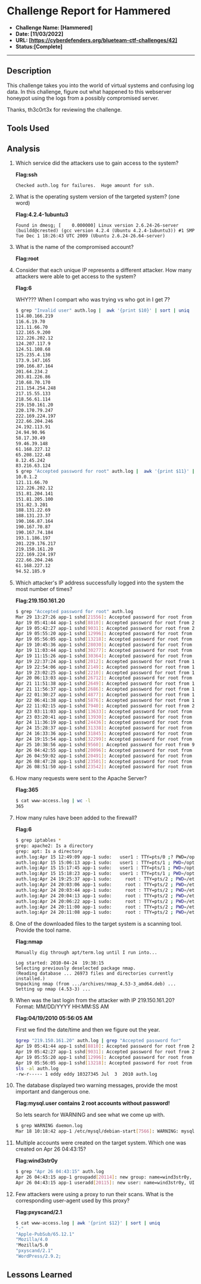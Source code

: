 # Challenge Report for Hammered

- **Challenge Name: [Hammered]**
- **Date: [11/03/2022]**
- **URL: [https://cyberdefenders.org/blueteam-ctf-challenges/42]**
- **Status:[Complete]**

***

## Description

This challenge takes you into the world of virtual systems and confusing log data. In this challenge, figure out what happened to this webserver honeypot using the logs from a possibly compromised server.

Thanks, th3c0rt3x for reviewing the challenge.

## Tools Used

## Analysis

1. Which service did the attackers use to gain access to the system?

    **Flag:ssh**

    ```text
    Checked auth.log for failures.  Huge amount for ssh.
    ```

2. What is the operating system version of the targeted system? (one word)

    **Flag:4.2.4-1ubuntu3**

    ```text
    Found in dmesg; [    0.000000] Linux version 2.6.24-26-server (buildd@crested) (gcc version 4.2.4 (Ubuntu 4.2.4-1ubuntu3)) #1 SMP Tue Dec 1 18:26:43 UTC 2009 (Ubuntu 2.6.24-26.64-server)
    ```

3. What is the name of the compromised account?

    **Flag:root**

4. Consider that each unique IP represents a different attacker. How many attackers were able to get access to the system?

    **Flag:6**

    WHY???  When I compart who was trying vs who got in I get 7?

    ```bash
    $ grep "Invalid user" auth.log |  awk '{print $10}' | sort | uniq
    114.80.166.219
    116.6.19.70
    121.11.66.70
    122.165.9.200
    122.226.202.12
    124.207.117.9
    124.51.108.68
    125.235.4.130
    173.9.147.165
    190.166.87.164
    201.64.234.2
    203.81.226.86
    210.68.70.170
    211.154.254.248
    217.15.55.133
    218.56.61.114
    219.150.161.20
    220.170.79.247
    222.169.224.197
    222.66.204.246
    24.192.113.91
    24.94.90.96
    58.17.30.49
    59.46.39.148
    61.168.227.12
    65.208.122.48
    8.12.45.242
    83.216.63.124
    $ grep "Accepted password for root" auth.log |  awk '{print $11}' | sort | uniq
    10.0.1.2
    121.11.66.70
    122.226.202.12
    151.81.204.141
    151.81.205.100
    151.82.3.201
    188.131.22.69
    188.131.23.37
    190.166.87.164
    190.167.70.87
    190.167.74.184
    193.1.186.197
    201.229.176.217
    219.150.161.20
    222.169.224.197
    222.66.204.246
    61.168.227.12
    94.52.185.9
    ```

5. Which attacker's IP address successfully logged into the system the most number of times?

    **Flag:219.150.161.20**

    ```bash
    $ grep "Accepted password for root" auth.log 
    Mar 29 13:27:26 app-1 sshd[21556]: Accepted password for root from 10.0.1.2 port 51784 ssh2
    Apr 19 05:41:44 app-1 sshd[8810]: Accepted password for root from 219.150.161.20 port 51249 ssh2
    Apr 19 05:42:27 app-1 sshd[9031]: Accepted password for root from 219.150.161.20 port 40877 ssh2
    Apr 19 05:55:20 app-1 sshd[12996]: Accepted password for root from 219.150.161.20 port 55545 ssh2
    Apr 19 05:56:05 app-1 sshd[13218]: Accepted password for root from 219.150.161.20 port 36585 ssh2
    Apr 19 10:45:36 app-1 sshd[28030]: Accepted password for root from 222.66.204.246 port 48208 ssh2
    Apr 19 11:03:44 app-1 sshd[30277]: Accepted password for root from 201.229.176.217 port 54465 ssh2
    Apr 19 11:15:26 app-1 sshd[30364]: Accepted password for root from 190.167.70.87 port 49497 ssh2
    Apr 19 22:37:24 app-1 sshd[2012]: Accepted password for root from 190.166.87.164 port 50753 ssh2
    Apr 19 22:54:06 app-1 sshd[2149]: Accepted password for root from 190.166.87.164 port 51101 ssh2
    Apr 19 23:02:25 app-1 sshd[2210]: Accepted password for root from 190.166.87.164 port 51303 ssh2
    Apr 20 06:13:03 app-1 sshd[26712]: Accepted password for root from 121.11.66.70 port 33828 ssh2
    Apr 21 11:51:38 app-1 sshd[2649]: Accepted password for root from 193.1.186.197 port 38318 ssh2
    Apr 21 11:56:37 app-1 sshd[2686]: Accepted password for root from 151.81.205.100 port 54272 ssh2
    Apr 22 01:30:27 app-1 sshd[4877]: Accepted password for root from 151.82.3.201 port 49249 ssh2
    Apr 22 06:41:38 app-1 sshd[5876]: Accepted password for root from 151.81.204.141 port 59064 ssh2
    Apr 22 11:02:15 app-1 sshd[7940]: Accepted password for root from 222.169.224.197 port 45356 ssh2
    Apr 23 03:11:03 app-1 sshd[13633]: Accepted password for root from 122.226.202.12 port 40892 ssh2
    Apr 23 03:20:41 app-1 sshd[13930]: Accepted password for root from 122.226.202.12 port 40209 ssh2
    Apr 24 11:36:19 app-1 sshd[24436]: Accepted password for root from 121.11.66.70 port 58832 ssh2
    Apr 24 15:28:37 app-1 sshd[31338]: Accepted password for root from 61.168.227.12 port 43770 ssh2
    Apr 24 16:33:36 app-1 sshd[31845]: Accepted password for root from 188.131.22.69 port 1844 ssh2
    Apr 24 19:15:54 app-1 sshd[32299]: Accepted password for root from 190.167.74.184 port 60992 ssh2
    Apr 25 10:38:56 app-1 sshd[9560]: Accepted password for root from 94.52.185.9 port 59821 ssh2
    Apr 26 04:42:55 app-1 sshd[20096]: Accepted password for root from 188.131.23.37 port 3527 ssh2
    Apr 26 04:59:02 app-1 sshd[20491]: Accepted password for root from 188.131.23.37 port 3561 ssh2
    Apr 26 08:47:28 app-1 sshd[23501]: Accepted password for root from 188.131.23.37 port 4271 ssh2
    Apr 26 08:51:50 app-1 sshd[23542]: Accepted password for root from 188.131.23.37 port 4280 ssh2
    ```

6. How many requests were sent to the Apache Server?

    **Flag:365**

    ```bash
    $ cat www-access.log | wc -l
    365
    ```

7. How many rules have been added to the firewall?

    **Flag:6**

    ```bash
    $ grep iptables *
    grep: apache2: Is a directory
    grep: apt: Is a directory
    auth.log:Apr 15 12:49:09 app-1 sudo:   user1 : TTY=pts/0 ;? PWD=/opt/software/web/app ; USER=root ; COMMAND=/usr/bin/tee ../templates/proxy/iptables.conf
    auth.log:Apr 15 15:06:13 app-1 sudo:   user1 : TTY=pts/1 ; PWD=/opt/software/web/app ; USER=root ; COMMAND=/usr/bin/tee ../templates/proxy/iptables.conf
    auth.log:Apr 15 15:17:45 app-1 sudo:   user1 : TTY=pts/1 ; PWD=/opt/software/web/app ; USER=root ; COMMAND=/usr/bin/tee ../templates/proxy/iptables.conf
    auth.log:Apr 15 15:18:23 app-1 sudo:   user1 : TTY=pts/1 ; PWD=/opt/software/web/app ; USER=root ; COMMAND=/usr/bin/tee ../templates/proxy/iptables.conf
    auth.log:Apr 24 19:25:37 app-1 sudo:     root : TTY=pts/2 ; PWD=/etc ; USER=root ; COMMAND=/sbin/iptables -L
    auth.log:Apr 24 20:03:06 app-1 sudo:     root : TTY=pts/2 ; PWD=/etc ; USER=root ; COMMAND=/sbin/iptables -A INPUT -p ssh -dport 2424 -j ACCEPT
    auth.log:Apr 24 20:03:44 app-1 sudo:     root : TTY=pts/2 ; PWD=/etc ; USER=root ; COMMAND=/sbin/iptables -A INPUT -p tcp -dport 53 -j ACCEPT
    auth.log:Apr 24 20:04:13 app-1 sudo:     root : TTY=pts/2 ; PWD=/etc ; USER=root ; COMMAND=/sbin/iptables -A INPUT -p udp -dport 53 -j ACCEPT
    auth.log:Apr 24 20:06:22 app-1 sudo:     root : TTY=pts/2 ; PWD=/etc ; USER=root ; COMMAND=/sbin/iptables -A INPUT -p tcp --dport ssh -j ACCEPT
    auth.log:Apr 24 20:11:00 app-1 sudo:     root : TTY=pts/2 ; PWD=/etc ; USER=root ; COMMAND=/sbin/iptables -A INPUT -p tcp --dport 53 -j ACCEPT
    auth.log:Apr 24 20:11:08 app-1 sudo:     root : TTY=pts/2 ; PWD=/etc ; USER=root ; COMMAND=/sbin/iptables -A INPUT -p tcp --dport 113 -j ACCEPT
    ```

8. One of the downloaded files to the target system is a scanning tool. Provide the tool name.

    **Flag:nmap**

    ```text
    Manually dig through apt/term.log until I run into...

    Log started: 2010-04-24  19:38:15
    Selecting previously deselected package nmap.
    (Reading database ... 26973 files and directories currently installed.)
    Unpacking nmap (from .../archives/nmap_4.53-3_amd64.deb) ...
    Setting up nmap (4.53-3) ...
    ```

9. When was the last login from the attacker with IP 219.150.161.20? Format: MM/DD/YYYY HH:MM:SS AM

    **Flag:04/19/2010 05:56:05 AM**

    First we find the date/time and then we figure out the year.

    ```bash
    $grep "219.150.161.20" auth.log | grep "Accepted password for"
    Apr 19 05:41:44 app-1 sshd[8810]: Accepted password for root from 219.150.161.20 port 51249 ssh2
    Apr 19 05:42:27 app-1 sshd[9031]: Accepted password for root from 219.150.161.20 port 40877 ssh2
    Apr 19 05:55:20 app-1 sshd[12996]: Accepted password for root from 219.150.161.20 port 55545 ssh2
    Apr 19 05:56:05 app-1 sshd[13218]: Accepted password for root from 219.150.161.20 port 36585 ssh2
    $ls -al auth.log
    -rw-r----- 1 eddy eddy 10327345 Jul  3  2010 auth.log
    ```

10. The database displayed two warning messages, provide the most important and dangerous one.

    **Flag:mysql.user contains 2 root accounts without password!**

    So lets search for WARNING and see what we come up with.

    ```bash
    $ grep WARNING daemon.log
    Mar 18 10:18:42 app-1 /etc/mysql/debian-start[7566]: WARNING: mysql.user contains 2 root accounts without password!
    ```

11. Multiple accounts were created on the target system. Which one was created on Apr 26 04:43:15?

    **Flag:wind3str0y**

    ```bash
    $ grep "Apr 26 04:43:15" auth.log
    Apr 26 04:43:15 app-1 groupadd[20114]: new group: name=wind3str0y, GID=1005
    Apr 26 04:43:15 app-1 useradd[20115]: new user: name=wind3str0y, UID=1004, GID=1005, home=/home/wind3str0y, shell=/bin/bash
    ```

12. Few attackers were using a proxy to run their scans. What is the corresponding user-agent used by this proxy?

    **Flag:pxyscand/2.1**

    ```bash
    $ cat www-access.log | awk '{print $12}' | sort | uniq
    "-"
    "Apple-PubSub/65.12.1"
    "Mozilla/4.0
    "Mozilla/5.0
    "pxyscand/2.1"
    "WordPress/2.9.2;
    ```

## Lessons Learned
